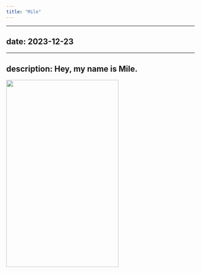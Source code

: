 ```yaml
---
title: "Mile"
---
```

---
date: 2023-12-23
---
---
description: Hey, my name is Mile.
---


<img src="https://github.com/meilynbear/meilynbear.github.io/assets/154385769/1e5d5e6d-0c11-4ed8-aae9-86f811439da7" width="300" height="500" />
